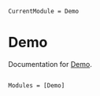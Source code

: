 ```@meta
CurrentModule = Demo
```

# Demo

Documentation for [Demo](https://github.com/Ziaeemehr/Demo.jl).

```@index
```

```@autodocs
Modules = [Demo]
```
